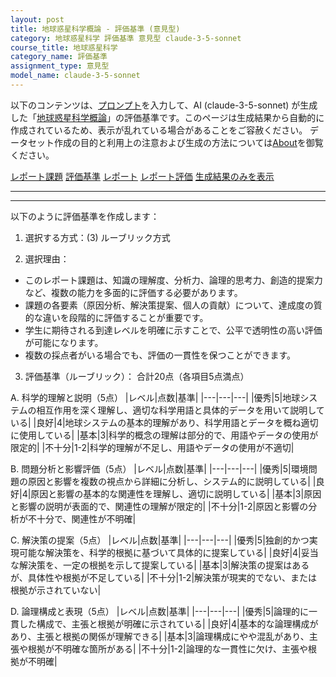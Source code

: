 ```yaml
---
layout: post
title: 地球惑星科学概論 - 評価基準 (意見型)
category: 地球惑星科学 評価基準 意見型 claude-3-5-sonnet
course_title: 地球惑星科学
category_name: 評価基準
assignment_type: 意見型
model_name: claude-3-5-sonnet
---
```


以下のコンテンツは、[プロンプト](https://github.com/takedatoshiyuki/synthetic_assignments/tree/main/generated/地球惑星科学/claude-3-5-sonnet/prompt_評価基準-意見型.md)を入力して、AI (claude-3-5-sonnet) が生成した「[地球惑星科学概論](/contents/地球惑星科学/)」の評価基準です。このページは生成結果から自動的に作成されているため、表示が乱れている場合があることをご容赦ください。
データセット作成の目的と利用上の注意および生成の方法については[About](/About)を御覧ください。

[レポート課題](../レポート課題-意見型)
[評価基準](../評価基準-意見型)
[レポート](../レポート-意見型)
[レポート評価](../レポート評価-意見型)
[生成結果のみを表示](https://github.com/takedatoshiyuki/synthetic_assignments/tree/main/generated/地球惑星科学/claude-3-5-sonnet/評価基準-意見型.md)
  

***
***
  
以下のように評価基準を作成します：

1. 選択する方式：(3) ルーブリック方式

2. 選択理由：
- このレポート課題は、知識の理解度、分析力、論理的思考力、創造的提案力など、複数の能力を多面的に評価する必要があります。
- 課題の各要素（原因分析、解決策提案、個人の貢献）について、達成度の質的な違いを段階的に評価することが重要です。
- 学生に期待される到達レベルを明確に示すことで、公平で透明性の高い評価が可能になります。
- 複数の採点者がいる場合でも、評価の一貫性を保つことができます。

3. 評価基準（ルーブリック）：
合計20点（各項目5点満点）

A. 科学的理解と説明（5点）
|レベル|点数|基準|
|---|---|---|
|優秀|5|地球システムの相互作用を深く理解し、適切な科学用語と具体的データを用いて説明している|
|良好|4|地球システムの基本的理解があり、科学用語とデータを概ね適切に使用している|
|基本|3|科学的概念の理解は部分的で、用語やデータの使用が限定的|
|不十分|1-2|科学的理解が不足し、用語やデータの使用が不適切|

B. 問題分析と影響評価（5点）
|レベル|点数|基準|
|---|---|---|
|優秀|5|環境問題の原因と影響を複数の視点から詳細に分析し、システム的に説明している|
|良好|4|原因と影響の基本的な関連性を理解し、適切に説明している|
|基本|3|原因と影響の説明が表面的で、関連性の理解が限定的|
|不十分|1-2|原因と影響の分析が不十分で、関連性が不明確|

C. 解決策の提案（5点）
|レベル|点数|基準|
|---|---|---|
|優秀|5|独創的かつ実現可能な解決策を、科学的根拠に基づいて具体的に提案している|
|良好|4|妥当な解決策を、一定の根拠を示して提案している|
|基本|3|解決策の提案はあるが、具体性や根拠が不足している|
|不十分|1-2|解決策が現実的でない、または根拠が示されていない|

D. 論理構成と表現（5点）
|レベル|点数|基準|
|---|---|---|
|優秀|5|論理的に一貫した構成で、主張と根拠が明確に示されている|
|良好|4|基本的な論理構成があり、主張と根拠の関係が理解できる|
|基本|3|論理構成にやや混乱があり、主張や根拠が不明確な箇所がある|
|不十分|1-2|論理的な一貫性に欠け、主張や根拠が不明確|
